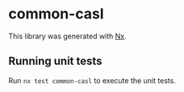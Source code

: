 # common-casl

This library was generated with [Nx](https://nx.dev).

## Running unit tests

Run `nx test common-casl` to execute the unit tests.
